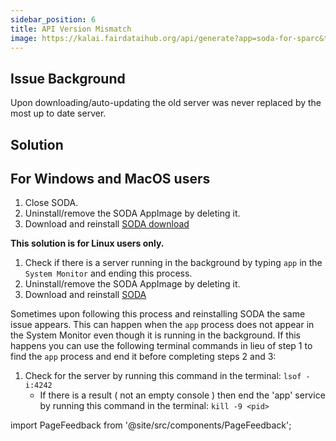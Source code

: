 ```yaml
---
sidebar_position: 6
title: API Version Mismatch
image: https://kalai.fairdataihub.org/api/generate?app=soda-for-sparc&title=API%20Version%20Mismatch&description=Common%20errors%20and%20their%20solutions&org=fairdataihub
---
```


## Issue Background

Upon downloading/auto-updating the old server was never replaced by the most up to date server.

## Solution

## For Windows and MacOS users

1. Close SODA.
2. Uninstall/remove the SODA AppImage by deleting it.
3. Download and reinstall [SODA download](../../getting-started/download-soda.mdx)

**This solution is for Linux users only.**

1. Check if there is a server running in the background by typing `app` in the `System Monitor` and ending this process.
2. Uninstall/remove the SODA AppImage by deleting it.
3. Download and reinstall [SODA](../../getting-started/download-soda.mdx)

Sometimes upon following this process and reinstalling SODA the same issue appears. This can happen when the `app` process does not appear in the System Monitor even though
it is running in the background. If this happens you can use the following terminal commands in lieu of step 1 to find the `app` process and end it before completing steps 2 and 3:

1. Check for the server by running this command in the terminal: `lsof -i:4242`
   - If there is a result ( not an empty console ) then end the 'app' service by running this command in the terminal: `kill -9 <pid>`

import PageFeedback from '@site/src/components/PageFeedback';

<PageFeedback />
